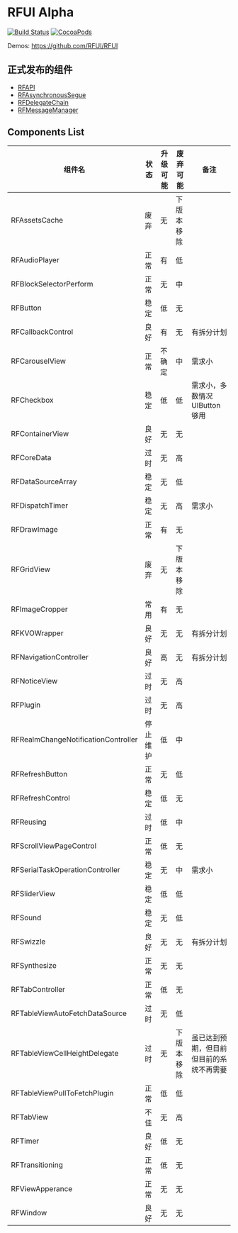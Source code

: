 # RFUI Alpha

[![Build Status](https://img.shields.io/travis/RFUI/Alpha.svg?style=flat-square&colorA=333333&colorB=6600cc)](https://travis-ci.com/RFUI/Alpha)
[![CocoaPods](https://img.shields.io/cocoapods/v/RFAlpha.svg?style=flat-square&colorA=333333&colorB=6600cc)](https://cocoapods.org/pods/RFAlpha)

Demos: https://github.com/RFUI/RFUI

## 正式发布的组件

* [RFAPI](https://github.com/RFUI/RFAPI)
* [RFAsynchronousSegue](https://github.com/RFUI/RFSegue)
* [RFDelegateChain](https://github.com/RFUI/RFDelegateChain)
* [RFMessageManager](https://github.com/RFUI/RFMessageManager)

## Components List

组件名               | 状态  | 升级可能 | 废弃可能 | 备注
--------------------|------|---------|---------|----
RFAssetsCache           | 废弃 | 无   | 下版本移除 |
RFAudioPlayer           | 正常 | 有   | 低 |
RFBlockSelectorPerform  | 正常 | 无   | 中 |
RFButton                | 稳定 | 低   | 无 |
RFCallbackControl       | 良好 | 有   | 无 | 有拆分计划
RFCarouselView          | 正常 | 不确定 | 中 | 需求小
RFCheckbox              | 稳定 | 低   | 低 | 需求小，多数情况 UIButton 够用
RFContainerView         | 良好 | 无   | 无 |
RFCoreData              | 过时 | 无   | 高 |
RFDataSourceArray       | 稳定 | 无   | 低 |
RFDispatchTimer         | 稳定 | 无   | 高 | 需求小
RFDrawImage             | 正常 | 有   | 无 |
RFGridView              | 废弃 | 无   | 下版本移除 |
RFImageCropper          | 常用 | 有   | 无 |
RFKVOWrapper            | 良好 | 无   | 无 | 有拆分计划
RFNavigationController  | 良好 | 高   | 无 | 有拆分计划
RFNoticeView            | 过时 | 无   | 高 |
RFPlugin                | 过时 | 无   | 高 |
RFRealmChangeNotificationController | 停止维护 | 低 | 中 |
RFRefreshButton         | 正常 | 无   | 低 |
RFRefreshControl        | 稳定 | 低   | 无 |
RFReusing               | 过时 | 低   | 中 |
RFScrollViewPageControl | 正常 | 低   | 无 |
RFSerialTaskOperationController | 稳定 | 无 | 中 | 需求小
RFSliderView            | 稳定 | 低   | 低 |
RFSound                 | 稳定 | 无   | 低 |
RFSwizzle               | 良好 | 无   | 无 | 有拆分计划
RFSynthesize            | 正常 | 无   | 无 |
RFTabController         | 正常 | 低   | 无 |
RFTableViewAutoFetchDataSource | 过时 | 无 | 低 |
RFTableViewCellHeightDelegate | 过时 | 无 | 下版本移除 | 虽已达到预期，但目前但目前的系统不再需要
RFTableViewPullToFetchPlugin | 正常 | 低 | 低 |
RFTabView               | 不佳 | 无   | 高 |
RFTimer                 | 良好 | 低   | 无 |
RFTransitioning         | 正常 | 低   | 无 |
RFViewApperance         | 正常 | 无   | 无 |
RFWindow                | 良好 | 无   | 无 |
